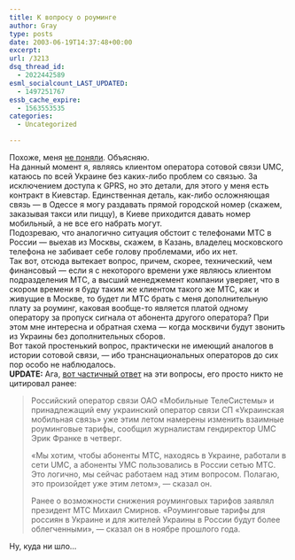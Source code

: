 ```yaml
---
title: К вопросу о роуминге
author: Gray
type: posts
date: 2003-06-19T14:37:48+00:00
excerpt:
url: /3213
dsq_thread_id:
  - 2022442589
esml_socialcount_LAST_UPDATED:
  - 1497251767
essb_cache_expire:
  - 1563553535
categories:
  - Uncategorized

---
```








Похоже, меня <a href="http://www.searchengines.ru/cgi-bin/blog/mt-comments.cgi?entry_id=1039" target="_blank">не поняли</a>. Объясняю.  
На данный момент я, являясь клиентом оператора сотовой связи UMC, катаюсь по всей Украине без каких-либо проблем со связью. За исключением доступа к GPRS, но это детали, для этого у меня есть контракт в Киевстар. Единственная деталь, как-либо осложняющая связь &#8212; в Одессе я могу раздавать прямой городской номер (скажем, заказывая такси или пиццу), в Киеве приходится давать номер мобильный, а не все его набрать могут.  
Подозреваю, что аналогично ситуация обстоит с телефонами МТС в России &#8212; выехав из Москвы, скажем, в Казань, владелец московского телефона не забивает себе голову проблемами, ибо их нет.  
Так вот, отсюда вытекает вопрос, причем, скорее, технический, чем финансовый &#8212; если я с некоторого времени уже являюсь клиентом подразделения МТС, а высший менеджемент компании уверяет, что в скором времени я буду таким же клиентом такого же МТС, как и живущие в Москве, то будет ли МТС брать с меня дополнительную плату за роуминг, каковая вообще-то является платой одному оператору за пропуск сигнала от абонента другого оператора? При этом мне интересна и обратная схема &#8212; когда москвичи будут звонить из Украины без дополнительных сборов.  
Вот такой простенький вопрос, практически не имеющий аналогов в истории сотовой связи, &#8212; ибо транснациональных операторов до сих пор особо не наблюдалось.  
**UPDATE:** Ага, <a href="http://www.pravda.com.ua/ru/archive/2003/june/19/news//9.shtml" target="_blank">вот частичный ответ</a> на эти вопросы, его просто никто не цитировал ранее:

> Российский оператор связи ОАО &#171;Мобильные ТелеСистемы&#187; и принадлежащий ему украинский оператор связи СП &#171;Украинская мобильная связь&#187; уже этим летом намерены изменить взаимные роуминговые тарифы, сообщил журналистам гендиректор UMC Эрик Франке в четверг.
> 
> &#171;Мы хотим, чтобы абоненты МТС, находясь в Украине, работали в сети UMC, а абоненты УМС пользовались в России сетью МТС. Это логично, мы сейчас работаем над этим вопросом. Полагаю, это произойдет уже этим летом&#187;, &#8212; сказал он.
> 
> Ранее о возможности снижения роуминговых тарифов заявлял президент МТС Михаил Смирнов. &#171;Роуминговые тарифы для россиян в Украине и для жителей Украины в России будут более облегченными&#187;, &#8212; сказал он в ноябре прошлого года.

Ну, куда ни шло&#8230;
